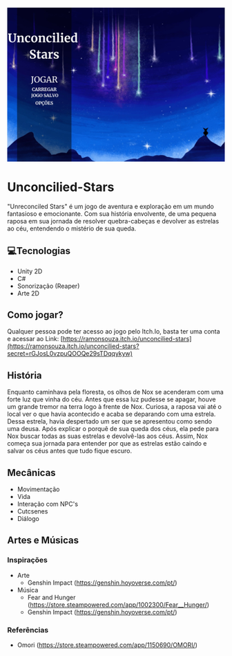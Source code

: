 ![Imagem Menu Principal](https://github.com/RamonSouza-Sil/Unconcilied-Stars/blob/main/Unconcilied%20Stars/Assets/Images/Tela%20Principal%2C%20Unconcilied%20Stars.jpeg)




# Unconcilied-Stars
"Unreconciled Stars" é um jogo de aventura e exploração em um mundo fantasioso e emocionante. Com sua história envolvente, de uma pequena raposa em sua jornada de resolver quebra-cabeças e devolver as estrelas ao céu, entendendo o mistério de sua queda.

## 💻Tecnologias
- Unity 2D
- C#
- Sonorização (Reaper)
- Arte 2D

## Como jogar?
Qualquer pessoa pode ter acesso ao jogo pelo Itch.Io, basta ter uma conta e acessar ao Link: 
[https://ramonsouza.itch.io/unconcilied-stars](https://ramonsouza.itch.io/unconcilied-stars?secret=rGJosL0vzpuQOOQe29sTDqqykyw)

## História
Enquanto caminhava pela floresta, os olhos de Nox se acenderam com uma forte luz que vinha do céu. Antes que essa luz pudesse se apagar, houve um grande tremor na terra logo à frente de Nox. Curiosa, a raposa vai até o local ver o que havia acontecido e acaba se deparando com uma estrela. Dessa estrela, havia despertado um ser que se apresentou como sendo uma deusa. Após explicar o porquê de sua queda dos céus, ela pede para Nox buscar todas as suas estrelas e devolvê-las aos céus. Assim, Nox começa sua jornada para entender por que as estrelas estão caindo e salvar os céus antes que tudo fique escuro.

## Mecânicas
- Movimentação 
- Vida
- Interação com NPC's
- Cutcsenes
- Diálogo

## Artes e Músicas
### Inspirações
- Arte
  - Genshin Impact (https://genshin.hoyoverse.com/pt/)
- Música
  - Fear and Hunger (https://store.steampowered.com/app/1002300/Fear__Hunger/)
  -  Genshin Impact (https://genshin.hoyoverse.com/pt/)

### Referências
- Omori (https://store.steampowered.com/app/1150690/OMORI/)
